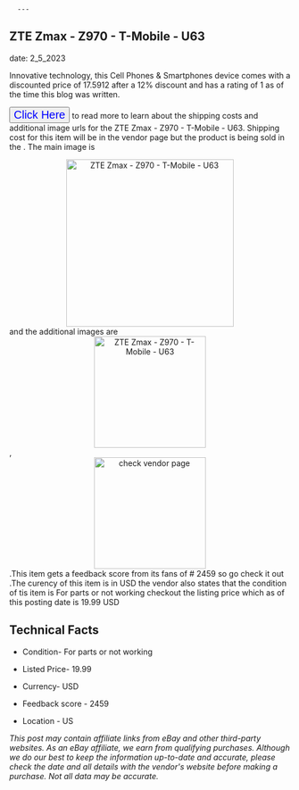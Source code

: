  
      ---
      

 ## ZTE Zmax - Z970 - T-Mobile - U63 

 

      

date: 2_5_2023
     

    
      

Innovative technology, this Cell Phones & Smartphones device comes with a discounted price of 17.5912 after a 12% discount and has a rating of  1 as of the time this blog was written.

 <button style="font-size:20px;color:blue" onclick="window.location.href = 'https://www.ebay.com/itm/195578205516?hash=item2d895e954c%3Ag%3AQb8AAOSwW91j2EcY&mkevt=1&mkcid=1&mkrid=711-53200-19255-0&campid=%253CePNCampaignId%253E&customid=%253CreferenceId%253E&toolid=10049'">Click Here</button>  to read more to learn about the shipping costs and additional image urls for the ZTE Zmax - Z970 - T-Mobile - U63. Shipping cost for this item will be in the vendor page but the product is being sold in the . The main image is <div style="text-align:center;"><img onclick="window.location.href = 'https://www.ebay.com/itm/195578205516?hash=item2d895e954c%3Ag%3AQb8AAOSwW91j2EcY&mkevt=1&mkcid=1&mkrid=711-53200-19255-0&campid=%253CePNCampaignId%253E&customid=%253CreferenceId%253E&toolid=10049';" src="https://i.ebayimg.com/thumbs/images/g/Qb8AAOSwW91j2EcY/s-l225.jpg" alt="ZTE Zmax - Z970 - T-Mobile - U63" style="width:300px; height:auto;object-fit:contain;" /></div> and the additional images are <div style="text-align:center;"><img onclick="window.location.href = 'https://www.ebay.com/itm/195578205516?hash=item2d895e954c%3Ag%3AQb8AAOSwW91j2EcY&mkevt=1&mkcid=1&mkrid=711-53200-19255-0&campid=%253CePNCampaignId%253E&customid=%253CreferenceId%253E&toolid=10049';" src="https://i.ebayimg.com/images/g/Qb8AAOSwW91j2EcY/s-l1600.jpg" alt="ZTE Zmax - Z970 - T-Mobile - U63" style="width:200px; height:auto;object-fit:contain;" /></div>,<div style="text-align:center;"><img onclick="window.location.href = 'https://www.ebay.com/itm/195578205516?hash=item2d895e954c%3Ag%3AQb8AAOSwW91j2EcY&mkevt=1&mkcid=1&mkrid=711-53200-19255-0&campid=%253CePNCampaignId%253E&customid=%253CreferenceId%253E&toolid=10049';" src="https://origin-galleryplus.ebayimg.com/ws/web/195578205516_2_0_1/225x225.jpg,https://origin-galleryplus.ebayimg.com/ws/web/195578205516_3_0_1/225x225.jpg,https://origin-galleryplus.ebayimg.com/ws/web/195578205516_4_0_1/225x225.jpg,https://origin-galleryplus.ebayimg.com/ws/web/195578205516_5_0_1/225x225.jpg,https://origin-galleryplus.ebayimg.com/ws/web/195578205516_6_0_1/225x225.jpg,https://origin-galleryplus.ebayimg.com/ws/web/195578205516_7_0_1/225x225.jpg,https://origin-galleryplus.ebayimg.com/ws/web/195578205516_8_0_1/225x225.jpg" alt="check vendor page" style="width:200px; height:auto;object-fit:contain;"/></div>.This item gets a feedback score from its fans of # 2459 so go check it out .The curency of this item is in USD the vendor also states that the condition of tis item is For parts or not working checkout the listing price which as of this posting date is  19.99 USD 


      
      

 ## Technical Facts 



      

 - Condition- For parts or not working 


      

 - Listed Price- 19.99 


      

 - Currency- USD 


      

 - Feedback score - 2459 


      

 - Location - US 



      

*_This post may contain affiliate links from eBay and other third-party websites. As an eBay affiliate, we earn from qualifying purchases. Although we do our best to keep the information up-to-date and accurate, please check the date and all details with the vendor's website before making a purchase. Not all data may be accurate._*



      
      